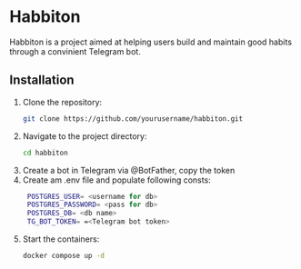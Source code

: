# Habbiton

Habbiton is a project aimed at helping users build and maintain good habits through a convinient Telegram bot.

## Installation

1. Clone the repository:
    ```sh
    git clone https://github.com/yourusername/habbiton.git
    ```
2. Navigate to the project directory:
    ```sh
    cd habbiton
    ```
3. Create a bot in Telegram via @BotFather, copy the token
4. Create am .env file and populate following consts:
   ```sh
    POSTGRES_USER= <username for db>
    POSTGRES_PASSWORD= <pass for db>
    POSTGRES_DB= <db name>
    TG_BOT_TOKEN= =<Telegram bot token>
    ```
5. Start the containers:
    ```sh
    docker compose up -d
    ```